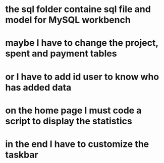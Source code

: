 
# the sql folder containe sql file and model for MySQL workbench
# maybe I have to change the project, spent and payment tables 
# or I have to add id user to know who has added data
# on the home page I must code a script to display the statistics
# in the end I have to customize the taskbar